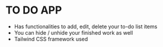 # TO DO APP

- Has functionalities to add, edit, delete your to-do list items
- You can hide / unhide your finished work as well
- Tailwind CSS framework used 